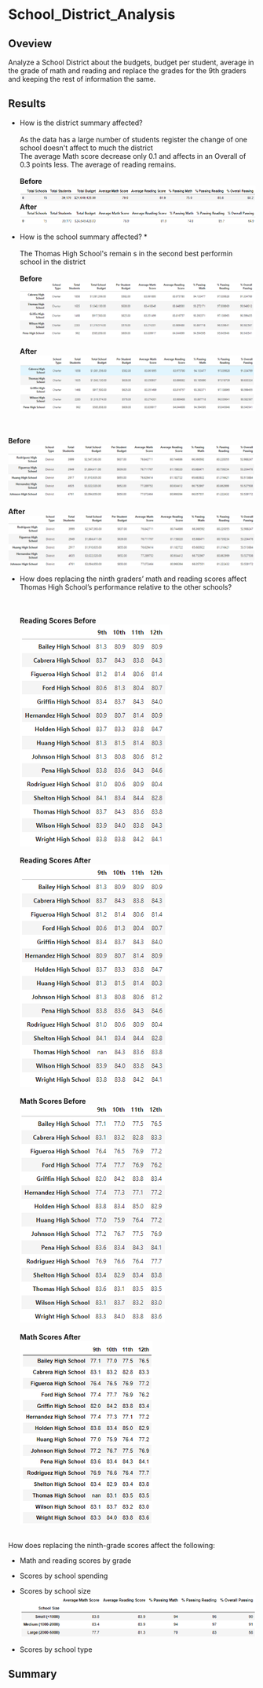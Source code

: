 # School_District_Analysis
## Oveview 
Analyze a School District about the budgets, budget per student, average in the grade of math and reading and replace the grades for the 9th graders and keeping the rest of information the same.

## Results
* How is the district summary affected?
<br><br> As the data has a large number of students register the change of one school doesn't affect to much the district
<br> The average Math score decrease only 0.1 and affects in an Overall of 0.3 points less. The average of reading remains.
<br><br>**Before**
<br>![District_before](https://github.com/KarlaPerezR/School_District_Analysis/blob/main/Resources/District_before.PNG)
<br>**After**
<br>![District_after](https://github.com/KarlaPerezR/School_District_Analysis/blob/main/Resources/District_after.PNG)

* How is the school summary affected?
*<br><br>The Thomas High School's remain s in the second best performin school in the district
<br><br>**Before**
<br>![Top_before](https://github.com/KarlaPerezR/School_District_Analysis/blob/main/Resources/Top_before.PNG)
<br><br>**After**
<br>![Top_after](https://github.com/KarlaPerezR/School_District_Analysis/blob/main/Resources/Top_after.PNG)

<br><br>**Before**
<br>![Bottom_before](https://github.com/KarlaPerezR/School_District_Analysis/blob/main/Resources/Bottom_before.PNG)
<br><br>**After**
<br>![Bottom_after](https://github.com/KarlaPerezR/School_District_Analysis/blob/main/Resources/Bottom_after.PNG)

* How does replacing the ninth graders’ math and reading scores affect Thomas High School’s performance relative to the other schools?
<br><br>
<br><br>**Reading Scores Before**
<br>![Reading_before](https://github.com/KarlaPerezR/School_District_Analysis/blob/main/Resources/9th_before.PNG)
<br><br>**Reading Scores After**
<br>![Reading_after](https://github.com/KarlaPerezR/School_District_Analysis/blob/main/Resources/9th_after.PNG)
<br><br>**Math Scores Before**
<br>![Math_before](https://github.com/KarlaPerezR/School_District_Analysis/blob/main/Resources/Reading_before.PNG)
<br><br>**Math Scores After**
<br>![Math_after](https://github.com/KarlaPerezR/School_District_Analysis/blob/main/Resources/Reading_after.PNG)



<br>How does replacing the ninth-grade scores affect the following:
  * Math and reading scores by grade
  * Scores by school spending
  * Scores by school size
<br>![School_size](https://github.com/KarlaPerezR/School_District_Analysis/blob/main/Resources/SchoolSize.PNG)

  * Scores by school type

## Summary
